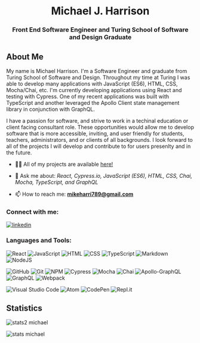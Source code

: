 <h1 align="center">Michael J. Harrison</h1>
<h3 align="center">Front End Software Engineer and Turing School of Software and Design Graduate</h3>

## About Me

My name is Michael Harrison. I'm a Software Engineer and graduate from Turing School of Software and Design. Throughout my time at Turing I was able to develop many applications with JavaScript (ES6), HTML, CSS, Mocha/Chai, etc. I'm currently developing applications using React and testing with Cypress. One of my recent applications was built with TypeScript and another leveraged the Apollo Client state management library in conjunction with GraphQL.  

I have a passion for software, and strive to work in a techinal education or client facing consultant role. These opportunities would allow me to develop software that is more accessible, inviting, and user friendly for students, teachers, administrators, and or clients of all backgrounds. I look forward to all of the projects I will develop and contribute to for users presenlty and in the future. 

- 👨‍💻 All of my projects are available [here!](https://github.com/mikeharrison57?tab=repositories)

- 💬 Ask me about: _React, Cypress.io, JavaScript (ES6), HTML, CSS, Chai, Mocha, TypeScript, and GraphQL_

- 📫 How to reach me: **mikeharri789@gmail.com**

<h3 align="left">Connect with me:</h3>
<p>
  <a href="https://www.linkedin.com/in/michael-j-harrison57/" target="_blank"><img alt="linkedin" src="https://img.shields.io/badge/-LinkedIn-black.svg?style=for-the-badge&logo=linkedin&colorB=1C5D99"/></a>
  
<h3 align="left">Languages and Tools:</h3>

![React](https://img.shields.io/badge/react-%2320232a.svg?style=for-the-badge&logo=react&logoColor=%2361DAFB)
![JavaScript](https://img.shields.io/badge/javascript-%23323330.svg?logo=javascript&logoColor=%23F7DF1E&style=for-the-badge)
![HTML](https://img.shields.io/badge/HTML5-E34F26?style=for-the-badge&logo=html5&logoColor=white)
![CSS](https://img.shields.io/badge/CSS3-1572B6?style=for-the-badge&logo=css3&logoColor=white)
![TypeScript](https://img.shields.io/badge/typescript-%23007ACC.svg?style=for-the-badge&logo=typescript&logoColor=white)
![Markdown](https://img.shields.io/badge/markdown-%23000000.svg?style=for-the-badge&logo=markdown&logoColor=white)
![NodeJS](https://img.shields.io/badge/node.js-6DA55F?style=for-the-badge&logo=node.js&logoColor=white)

![GitHub](https://img.shields.io/badge/github-%23121011.svg?style=for-the-badge&logo=github&logoColor=white)
![Git](https://img.shields.io/badge/git-%23F05033.svg?style=for-the-badge&logo=git&logoColor=white)
![NPM](https://img.shields.io/badge/NPM-%23000000.svg?style=for-the-badge&logo=npm&logoColor=white)
![Cypress](https://img.shields.io/badge/-cypress-%23E5E5E5?style=for-the-badge&logo=cypress&logoColor=058a5e)
![Mocha](https://img.shields.io/badge/Mocha-8D6748?style=for-the-badge&logo=Mocha&logoColor=white)
![Chai](https://img.shields.io/badge/chai-A30701?style=for-the-badge&logo=chai&logoColor=white)
![Apollo-GraphQL](https://img.shields.io/badge/-ApolloGraphQL-311C87?style=for-the-badge&logo=apollo-graphql)
![GraphQL](https://img.shields.io/badge/-GraphQL-E10098?style=for-the-badge&logo=graphql&logoColor=white)
![Webpack](https://img.shields.io/badge/webpack-%238DD6F9.svg?style=for-the-badge&logo=webpack&logoColor=black)

![Visual Studio Code](https://img.shields.io/badge/visual%20studio%20code-%230078d7.svg?logo=visual-studio-code&logoColor=white&style=for-the-badge)
![Atom](https://img.shields.io/badge/Atom-%2366595C.svg?style=for-the-badge&logo=atom&logoColor=white)
![CodePen](https://img.shields.io/badge/CodePen-white?style=for-the-badge&logo=codepen&logoColor=black)
![Repl.it](https://img.shields.io/badge/Repl.it-%230D101E.svg?style=for-the-badge&logo=replit&logoColor=white)

## Statistics

![stats2 michael](https://github-readme-stats.vercel.app/api?username=mikeharrison57&show_icons=true&theme=noctis_minimus)

![stats michael](https://github-readme-stats.vercel.app/api/top-langs?username=mikeharrison57&show_icons=true&locale=en&layout=compact&theme=noctis_minimus)

